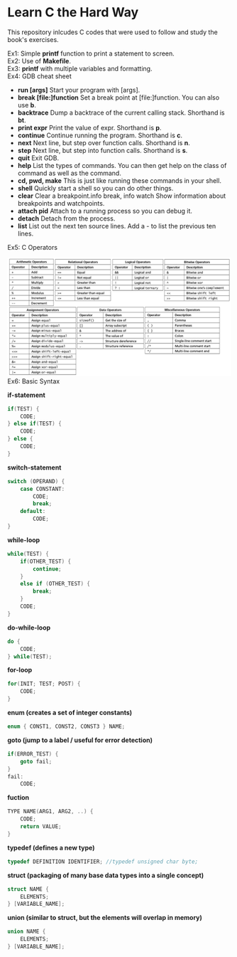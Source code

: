 # Learn C the Hard Way
This repository inlcudes C codes that were used to follow and study the book's exercises.

Ex1: Simple **printf** function to print a statement to screen.<br>
Ex2: Use of **Makefile**.<br>
Ex3: **printf** with multiple variables and formatting.<br>
Ex4: GDB cheat sheet
  - **run	[args]**	Start	your	program	with	[args].
  - **break	[file:]function**	Set	a	break	point	at	[file:]function.	You	can	also	use	**b**.
  - **backtrace**	Dump	a	backtrace	of	the	current	calling	stack.	Shorthand	is	**bt**.
  - **print	expr**	Print	the	value	of	expr.	Shorthand	is	**p**.
  - **continue**	Continue	running	the	program.	Shorthand	is	**c**.
  - **next**	Next	line,	but	step	over	function	calls.	Shorthand	is	**n**.
  - **step**	Next	line,	but	step	into	function	calls.	Shorthand	is	**s**.
  - **quit**	Exit	GDB.
  - **help**	List	the	types	of	commands.	You	can	then	get	help	on	the	class	of command	as	well	as	the	command.
  - **cd,	pwd,	make**	This	is	just	like	running	these	commands	in	your	shell.
  - **shell**	Quickly	start	a	shell	so	you	can	do	other	things.
  - **clear**	Clear	a	breakpoint.info	break,	info	watch	Show	information	about	breakpoints	and watchpoints.
  - **attach	pid**	Attach	to	a	running	process	so	you	can	debug	it.
  - **detach**	Detach	from	the	process.
  - **list**	List	out	the	next	ten	source	lines.	Add	a	-	to	list	the	previous	ten	lines.

Ex5: C Operators
<center><img src="./images/ex05.png" alt="C Operators" width="1275px"></center>
Ex6: Basic Syntax

**if-statement**
```C
if(TEST) {
    CODE;
} else if(TEST) {
    CODE;
} else {
    CODE;
}
```
**switch-statement**
```C
switch (OPERAND) {
    case CONSTANT:
        CODE;
        break;
    default:
        CODE;
}
```
**while-loop**
```C
while(TEST) {
    if(OTHER_TEST) {
        continue;
    }
    else if (OTHER_TEST) {
        break;
    }
    CODE;
}
```
**do-while-loop**
```C
do {
    CODE;
} while(TEST);
```
**for-loop**
```C
for(INIT; TEST; POST) {
    CODE;
}
```
**enum (creates a set of integer constants)**
```C
enum { CONST1, CONST2, CONST3 } NAME;
```
**goto (jump to a label / useful for error detection)**
```C
if(ERROR_TEST) {
    goto fail;
}
fail:
    CODE;
```
**fuction**
```C
TYPE NAME(ARG1, ARG2, ..) {
    CODE;
    return VALUE;
}
```
**typedef (defines a new type)**
```C
typedef DEFINITION IDENTIFIER; //typedef unsigned char byte;
```
**struct (packaging of many base data types into a single concept)**
```C
struct NAME {
    ELEMENTS;
} [VARIABLE_NAME];
```
**union (similar to struct, but the elements will overlap in memory)**
```C
union NAME {
    ELEMENTS;
} [VARIABLE_NAME];
```
